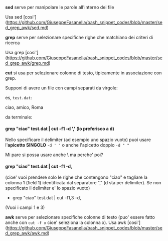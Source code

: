 **sed** serve per manipolare le parole all'interno dei file

Usa sed [cosi'] (https://github.com/GiuseppeFasanella/bash_snippet_codes/blob/master/sed_grep_awk/sed.md)

**grep** serve per selezionare specifiche righe che matchiano dei criteri di ricerca

Usa grep [cosi'] (https://github.com/GiuseppeFasanella/bash_snippet_codes/blob/master/sed_grep_awk/grep.md)

**cut** si usa per selezionare colonne di testo, tipicamente in associazione con grep.

Supponi di avere un file con campi separati da virgole:

es, `test.dat`:

ciao, amico, Roma

da terminale:


#### grep "ciao" test.dat | cut -f1 -d ',' (lo preferisco a d\)

Nello specificare il delimiter (ad esempio uno spazio vuoto) puoi usare l'**apicetto SINGOLO** `-d ' '` o anche l'apicetto doppio `-d " "`

Mi pare si possa usare anche \ ma perche' poi?

#### grep "ciao" test.dat | cut -f1 -d\,

(cioe' vuoi prendere solo le righe che contengono "ciao" e tagliare la colonna 1 (field 1) identificata dal separatore "," (d sta per delimiter). Se non specificato il delimiter e' lo spazio vuoto)

* grep "ciao" test.dat | cut -f1,3 -d\, 

(Vuoi i campi 1 e 3)


**awk** serve per selezionare specifiche colonne di testo (puo' essere fatto anche con `cut -f x` cioe' seleziona la colonna x). Usa awk [cosi'] (https://github.com/GiuseppeFasanella/bash_snippet_codes/blob/master/sed_grep_awk/awk.md)

